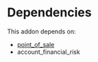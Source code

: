 # Dependencies

This addon depends on:

- [point_of_sale](https://github.com/bringout/oca-ocb-sale)
- account_financial_risk

